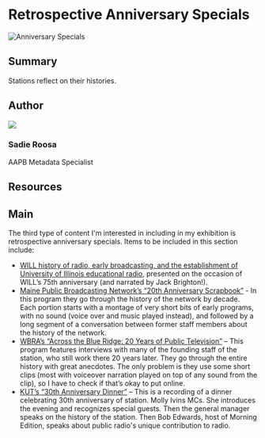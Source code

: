 # Retrospective Anniversary Specials

![Anniversary Specials](https://s3.amazonaws.com/americanarchive.org/exhibits/AAPB_Exhibit_StationHistories_image2.jpg)

## Summary

Stations reflect on their histories.

## Author

<img class="img-circle pull-left" src="https://s3.amazonaws.com/americanarchive.org/staff/Staff_Roosa.jpg"/>

### Sadie Roosa
AAPB Metadata Specialist

## Resources

## Main

The third type of content I'm interested in including in my exhibition is retrospective anniversary specials. Items to be included in this section include:

-	[WILL history of radio, early broadcasting, and the establishment of University of Illinois educational radio](/catalog/cpb-aacip_16-79v15q57), presented on the occasion of WILL’s 75th anniversary (and narrated by Jack Brighton!).
-	[Maine Public Broadcasting Network’s “20th Anniversary Scrapbook”](/catalog/cpb-aacip_245-214mwb7d) - In this program they go through the history of the network by decade. Each portion starts with a montage of very short bits of early programs, with no sound (voice over and music played instead), and followed by a long segment of a conversation between former staff members about the history of the network. 
-	[WBRA’s “Across the Blue Ridge: 20 Years of Public Television”](/catalog/cpb-aacip_85-85n8ptc3) – This program features interviews with many of the founding staff of the station, who still work there 20 years later. They go through the entire history with great anecdotes. The only problem is they use some short clips (most with voiceover narration played on top of any sound from the clip), so I have to check if that’s okay to put online. 
-	[KUT’s “30th Anniversary Dinner”](/catalog/cpb-aacip_402-70zpch1s) – This is a recording of a dinner celebrating 30th anniversary of station. Molly Ivins MCs. She introduces the evening and recognizes special guests. Then the general manager speaks on the history of the station. Then Bob Edwards, host of Morning Edition, speaks about public radio's unique contribution to radio.

